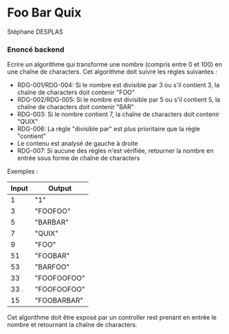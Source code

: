 # Foo Bar Quix
Stéphane DESPLAS

### Enoncé backend

Ecrire un algorithme qui transforme une nombre (compris entre 0 et 100) en une chaîne de characters.
Cet algorithme doit suivre les règles suivantes :

<ul>
<li>RDG-001/RDG-004: Si le nombre est divisible par 3 ou s'il contient 3, la chaîne  de characters doit contenir "FOO"</li>
<li>RDG-002/RDG-005: Si le nombre est divisible par 5 ou s'il contient 5, la chaîne  de characters doit contenir "BAR"</li>
<li>RDG-003: Si le nombre contient 7, la chaîne  de characters doit contenir "QUIX"</li>
<li>RDG-006: La règle "divisible par" est plus prioritaire que la règle "contient"</li>
<li>Le contenu est analysé de gauche à droite</li>
<li>RDG-007: Si aucune des règles n'est vérifiée, retourner la nombre en entrée sous forme de chaîne de characters</li>
</ul>


Exemples :

| Input | Output      |
|-------|-------------|
| 1     | "1"         |
| 3     | "FOOFOO"    |
| 5     | "BARBAR"    |
| 7     | "QUIX"      |
| 9     | "FOO"       |
| 51    | "FOOBAR"    |
| 53    | "BARFOO"    |
| 33    | "FOOFOOFOO" |
| 33    | "FOOFOOFOO" |
| 15    | "FOOBARBAR" |

Cet algorithme doit être exposé par un controller rest prenant en entrée le nombre et retournant la chaîne de
characters.
